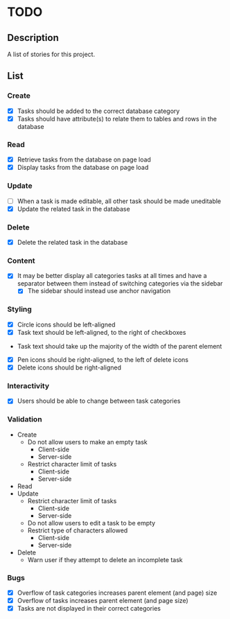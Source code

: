 # TODO

## Description

A list of stories for this project.

## List

### Create

- [x] Tasks should be added to the correct database category
- [x] Tasks should have attribute(s) to relate them to tables and rows in the
database

### Read

- [x] Retrieve tasks from the database on page load
- [x] Display tasks from the database on page load

### Update

- [ ] When a task is made editable, all other task should be made uneditable
- [x] Update the related task in the database

### Delete

- [x] Delete the related task in the database

### Content

- [x] It may be better display all categories tasks at all times and have a
separator between them instead of switching categories via the sidebar
    - [x] The sidebar should instead use anchor navigation

### Styling

- [x] Circle icons should be left-aligned
- [x] Task text should be left-aligned, to the right of checkboxes
- Task text should take up the majority of the width of the parent element
- [x] Pen icons should be right-aligned, to the left of delete icons
- [x] Delete icons should be right-aligned

### Interactivity

- [x] Users should be able to change between task categories

### Validation

- Create
    - Do not allow users to make an empty task
        - Client-side
        - Server-side
    - Restrict character limit of tasks
        - Client-side
        - Server-side
- Read
- Update
    - Restrict character limit of tasks
        - Client-side
        - Server-side
    - Do not allow users to edit a task to be empty
    - Restrict type of characters allowed
        - Client-side
        - Server-side
- Delete
    - Warn user if they attempt to delete an incomplete task

### Bugs

- [x] Overflow of task categories increases parent element (and page) size
- [x] Overflow of tasks increases parent element (and page size)
- [x] Tasks are not displayed in their correct categories
